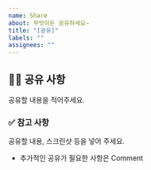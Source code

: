 ```yaml
---
name: Share
about: 무엇이든 공유하세요~
title: "[공유]"
labels: ""
assignees: ""
---
```


## 👩‍💻 공유 사항

공유할 내용을 적어주세요.

### ✅ 참고 사항

공유할 내용, 스크린샷 등을 넣어 주세요.

- 추가적인 공유가 필요한 사항은 Comment
